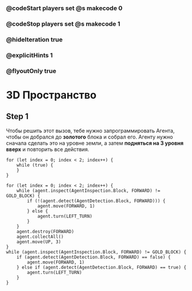 ### @codeStart players set @s makecode 0
### @codeStop players set @s makecode 1

### @hideIteration true 
### @explicitHints 1
### @flyoutOnly true

# 3D Пространство

## Step 1
Чтобы решить этот вызов, тебе нужно запрограммировать Агента, чтобы он добрался до **золотого** блока и собрал его. Агенту нужно сначала сделать это на уровне земли, а затем **подняться на 3 уровня вверх** и повторить все действия.


```template
for (let index = 0; index < 2; index++) {  
    while (true) {
    }
}
``` 
```ghost
for (let index = 0; index < 2; index++) {
    while (agent.inspect(AgentInspection.Block, FORWARD) != GOLD_BLOCK) {
        if (!(agent.detect(AgentDetection.Block, FORWARD))) {
            agent.move(FORWARD, 1)
        } else {
            agent.turn(LEFT_TURN)
        }
    }
    agent.destroy(FORWARD)
    agent.collectAll()
    agent.move(UP, 3)
}
while (agent.inspect(AgentInspection.Block, FORWARD) != GOLD_BLOCK) {
    if (agent.detect(AgentDetection.Block, FORWARD) == false) {
        agent.move(FORWARD, 1)
    } else if (agent.detect(AgentDetection.Block, FORWARD) == true) {
        agent.turn(LEFT_TURN)
    }
}
```